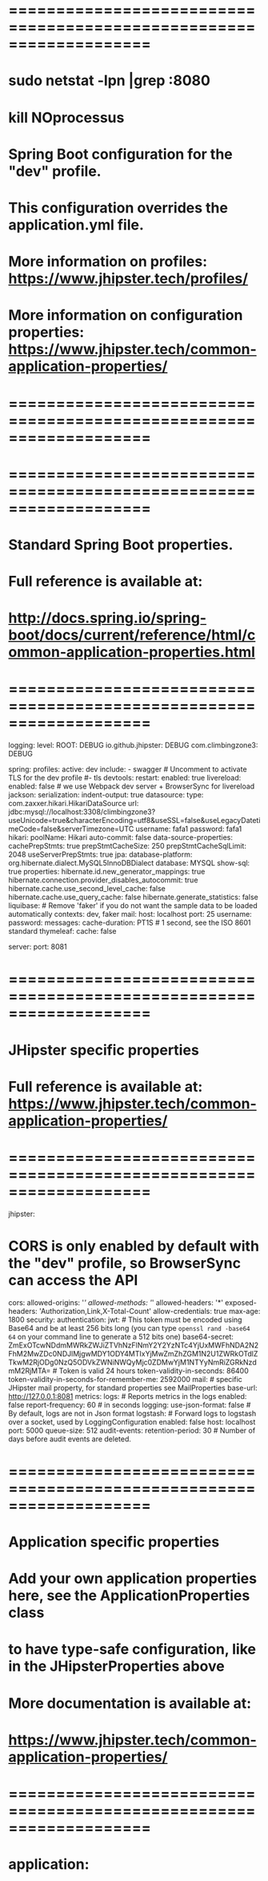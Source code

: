 # ===================================================================

# sudo netstat -lpn |grep :8080

# kill NOprocessus

# Spring Boot configuration for the "dev" profile.

#

# This configuration overrides the application.yml file.

#

# More information on profiles: https://www.jhipster.tech/profiles/

# More information on configuration properties: https://www.jhipster.tech/common-application-properties/

# ===================================================================

# ===================================================================

# Standard Spring Boot properties.

# Full reference is available at:

# http://docs.spring.io/spring-boot/docs/current/reference/html/common-application-properties.html

# ===================================================================

logging:
level:
ROOT: DEBUG
io.github.jhipster: DEBUG
com.climbingzone3: DEBUG

spring:
profiles:
active: dev
include: - swagger # Uncomment to activate TLS for the dev profile
#- tls
devtools:
restart:
enabled: true
livereload:
enabled: false # we use Webpack dev server + BrowserSync for livereload
jackson:
serialization:
indent-output: true
datasource:
type: com.zaxxer.hikari.HikariDataSource
url: jdbc:mysql://localhost:3308/climbingzone3?useUnicode=true&characterEncoding=utf8&useSSL=false&useLegacyDatetimeCode=false&serverTimezone=UTC
username: fafa1
password: fafa1
hikari:
poolName: Hikari
auto-commit: false
data-source-properties:
cachePrepStmts: true
prepStmtCacheSize: 250
prepStmtCacheSqlLimit: 2048
useServerPrepStmts: true
jpa:
database-platform: org.hibernate.dialect.MySQL5InnoDBDialect
database: MYSQL
show-sql: true
properties:
hibernate.id.new_generator_mappings: true
hibernate.connection.provider_disables_autocommit: true
hibernate.cache.use_second_level_cache: false
hibernate.cache.use_query_cache: false
hibernate.generate_statistics: false
liquibase: # Remove 'faker' if you do not want the sample data to be loaded automatically
contexts: dev, faker
mail:
host: localhost
port: 25
username:
password:
messages:
cache-duration: PT1S # 1 second, see the ISO 8601 standard
thymeleaf:
cache: false

server:
port: 8081

# ===================================================================

# JHipster specific properties

#

# Full reference is available at: https://www.jhipster.tech/common-application-properties/

# ===================================================================

jhipster:

# CORS is only enabled by default with the "dev" profile, so BrowserSync can access the API

cors:
allowed-origins: '_'
allowed-methods: '_'
allowed-headers: '\*'
exposed-headers: 'Authorization,Link,X-Total-Count'
allow-credentials: true
max-age: 1800
security:
authentication:
jwt: # This token must be encoded using Base64 and be at least 256 bits long (you can type `openssl rand -base64 64` on your command line to generate a 512 bits one)
base64-secret: ZmExOTcwNDdmMWRkZWJiZTVhNzFlNmY2Y2YzNTc4YjUxMWFhNDA2N2FhM2MwZDc0NDJlMjgwMDY1ODY4MTIxYjMwZmZhZGM1N2U1ZWRkOTdlZTkwM2RjODg0NzQ5ODVkZWNiNWQyMjc0ZDMwYjM1NTYyNmRiZGRkNzdmM2RjMTA= # Token is valid 24 hours
token-validity-in-seconds: 86400
token-validity-in-seconds-for-remember-me: 2592000
mail: # specific JHipster mail property, for standard properties see MailProperties
base-url: http://127.0.0.1:8081
metrics:
logs: # Reports metrics in the logs
enabled: false
report-frequency: 60 # in seconds
logging:
use-json-format: false # By default, logs are not in Json format
logstash: # Forward logs to logstash over a socket, used by LoggingConfiguration
enabled: false
host: localhost
port: 5000
queue-size: 512
audit-events:
retention-period: 30 # Number of days before audit events are deleted.

# ===================================================================

# Application specific properties

# Add your own application properties here, see the ApplicationProperties class

# to have type-safe configuration, like in the JHipsterProperties above

#

# More documentation is available at:

# https://www.jhipster.tech/common-application-properties/

# ===================================================================

# application:
